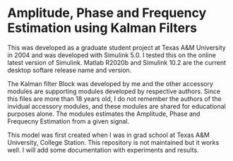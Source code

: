# Amplitude, Phase and Frequency Estimation using Kalman Filters
This was developed as a graduate student project at Texas A&M University in 2004 and was developed with Simulink 5.0. I tested this on the online latest version of Simulink. Matlab R2020b	and Simulink 10.2 are the current desktop softare release name and version.

The Kalman filter Block was developed by me and the other accessory modules are supporting modules developed by respective authors. Since this files are more than 18 years old, I do not remember the authors of the invidual accessory modules, and these modules are shared for educational purposes alone.
The modules estimates the Amplitude, Phase and Frequecny Estimation from a given signal. 

This model was first created when I was in grad school at Texas A&amp;M University, College Station. This repository is not maintained but it works well. I will add some documentation with experiments and results. 
